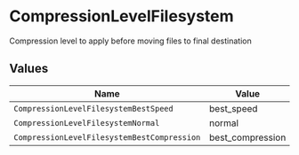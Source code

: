# CompressionLevelFilesystem

Compression level to apply before moving files to final destination


## Values

| Name                                        | Value                                       |
| ------------------------------------------- | ------------------------------------------- |
| `CompressionLevelFilesystemBestSpeed`       | best_speed                                  |
| `CompressionLevelFilesystemNormal`          | normal                                      |
| `CompressionLevelFilesystemBestCompression` | best_compression                            |